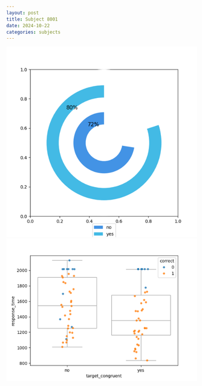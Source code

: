 ```yaml
---
layout: post
title: Subject 8001
date: 2024-10-22
categories: subjects
---
```


![](data/8001/run-4/8001_accuracy_target_congruence.png)
![](data/8001/run-4/8001_rt_congruence.png)
